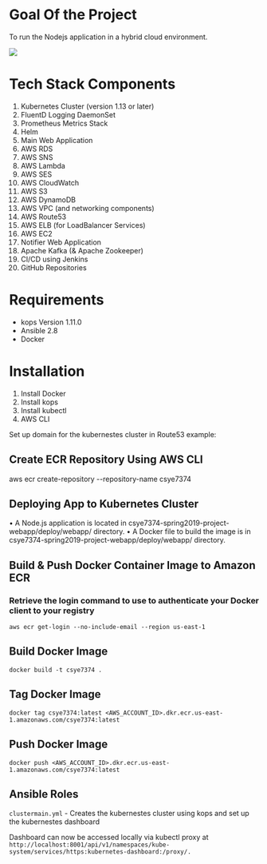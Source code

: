 Goal Of the Project
=========================
To run the Nodejs application in a hybrid cloud environment.

![](https://imagecsye6225.s3.amazonaws.com/Infra.png)

Tech Stack Components
=========================
1.	Kubernetes Cluster (version 1.13 or later)
2.	FluentD Logging DaemonSet
3.	Prometheus Metrics Stack
4.	Helm
5.	Main Web Application
6.	AWS RDS
7.	AWS SNS
8.	AWS Lambda
9.	AWS SES
10.	AWS CloudWatch
11.	AWS S3
12.	AWS DynamoDB
13.	AWS VPC (and networking components)
14.	AWS Route53
15.	AWS ELB (for LoadBalancer Services)
16.	AWS EC2
17.	Notifier Web Application
18.	Apache Kafka (& Apache Zookeeper)
19.	CI/CD using Jenkins
20.	GitHub Repositories

Requirements
============
* kops Version 1.11.0
* Ansible 2.8
* Docker

Installation
============
1. Install Docker
2. Install kops
3. Install kubectl
4. AWS CLI

Set up domain for the kubernestes cluster in Route53
example: 

## Create ECR Repository Using AWS CLI
aws ecr create-repository --repository-name csye7374

## Deploying App to Kubernetes Cluster
•	A Node.js application is located in csye7374-spring2019-project-webapp/deploy/webapp/ directory.
•	A Docker file to build the image is in csye7374-spring2019-project-webapp/deploy/webapp/ directory.

## Build & Push Docker Container Image to Amazon ECR
### Retrieve the login command to use to authenticate your Docker client to your registry
```	aws ecr get-login --no-include-email --region us-east-1 ```

## Build Docker Image
``` docker build -t csye7374 . ```

## Tag Docker Image
``` docker tag csye7374:latest <AWS_ACCOUNT_ID>.dkr.ecr.us-east-1.amazonaws.com/csye7374:latest ```

## Push Docker Image
``` docker push <AWS_ACCOUNT_ID>.dkr.ecr.us-east-1.amazonaws.com/csye7374:latest ```

## Ansible Roles

``` clustermain.yml ``` - Creates the kubernestes cluster using kops and set up the kubernestes dashboard 

Dashboard can now be accessed locally via kubectl proxy at 
``` http://localhost:8001/api/v1/namespaces/kube-system/services/https:kubernetes-dashboard:/proxy/.```
